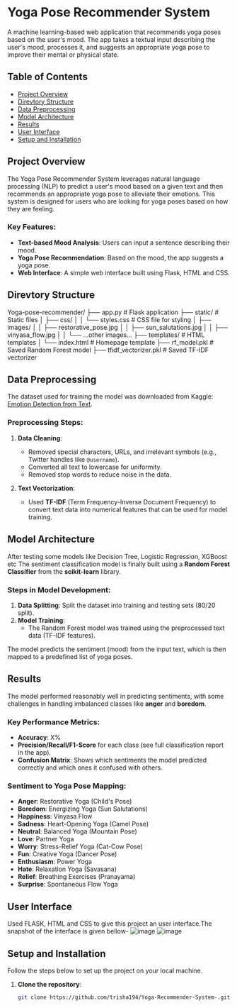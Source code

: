 # Yoga Pose Recommender System

A machine learning-based web application that recommends yoga poses based on the user's mood. The app takes a textual input describing the user's mood, processes it, and suggests an appropriate yoga pose to improve their mental or physical state.

## Table of Contents
- [Project Overview](#project-overview)
- [Direvtory Structure](#directory-structure)
- [Data Preprocessing](#data-preprocessing)
- [Model Architecture](#model-architecture)
- [Results](#results)
- [User Interface](#next-steps)
- [Setup and Installation](#setup-and-installation)

## Project Overview
The Yoga Pose Recommender System leverages natural language processing (NLP) to predict a user's mood based on a given text and then recommends an appropriate yoga pose to alleviate their emotions. This system is designed for users who are looking for yoga poses based on how they are feeling.

### Key Features:
- **Text-based Mood Analysis**: Users can input a sentence describing their mood.
- **Yoga Pose Recommendation**: Based on the mood, the app suggests a yoga pose.
- **Web Interface**: A simple web interface built using Flask, HTML and CSS.

## Direvtory Structure

Yoga-pose-recommender/ ├── app.py # Flask application ├── static/ # Static files │ ├── css/ │ │ └── styles.css # CSS file for styling │ ├── images/ │ │ ├── restorative_pose.jpg │ │ ├── sun_salutations.jpg │ │ ├── vinyasa_flow.jpg │ │ └── ...other images... ├── templates/ # HTML templates │ └── index.html # Homepage template ├── rf_model.pkl # Saved Random Forest model ├── tfidf_vectorizer.pkl # Saved TF-IDF vectorizer

## Data Preprocessing
The dataset used for training the model was downloaded from Kaggle: [Emotion Detection from Text](https://www.kaggle.com/datasets/pashupatigupta/emotion-detection-from-text).

### Preprocessing Steps:
1. **Data Cleaning**: 
   - Removed special characters, URLs, and irrelevant symbols (e.g., Twitter handles like `@username`).
   - Converted all text to lowercase for uniformity.
   - Removed stop words to reduce noise in the data.
   
2. **Text Vectorization**:
   - Used **TF-IDF** (Term Frequency-Inverse Document Frequency) to convert text data into numerical features that can be used for model training.

## Model Architecture
After testing some models like Decision Tree, Logistic Regression, XGBoost etc The sentiment classification model is finally built using a **Random Forest Classifier** from the **scikit-learn** library.

### Steps in Model Development:
1. **Data Splitting**: Split the dataset into training and testing sets (80/20 split).
2. **Model Training**: 
   - The Random Forest model was trained using the preprocessed text data (TF-IDF features).
   
The model predicts the sentiment (mood) from the input text, which is then mapped to a predefined list of yoga poses.

## Results
The model performed reasonably well in predicting sentiments, with some challenges in handling imbalanced classes like **anger** and **boredom**.

### Key Performance Metrics:
- **Accuracy**: X%
- **Precision/Recall/F1-Score** for each class (see full classification report in the app).
- **Confusion Matrix**: Shows which sentiments the model predicted correctly and which ones it confused with others.

### Sentiment to Yoga Pose Mapping:
- **Anger**: Restorative Yoga (Child's Pose)
- **Boredom**: Energizing Yoga (Sun Salutations)
- **Happiness**: Vinyasa Flow
- **Sadness**: Heart-Opening Yoga (Camel Pose)
- **Neutral**: Balanced Yoga (Mountain Pose)
- **Love**: Partner Yoga
- **Worry**: Stress-Relief Yoga (Cat-Cow Pose)
- **Fun**: Creative Yoga (Dancer Pose)
- **Enthusiasm**: Power Yoga
- **Hate**: Relaxation Yoga (Savasana)
- **Relief**: Breathing Exercises (Pranayama)
- **Surprise**: Spontaneous Flow Yoga

## User Interface
   Used FLASK, HTML and CSS to give this project an user interface.The snapshot of the interface is given bellow-
   ![image](https://github.com/user-attachments/assets/7a0bdfd0-ca09-40d2-8988-02342b515918)
   ![image](https://github.com/user-attachments/assets/2bfcc7a8-260f-42cf-8348-4143d9c6ffb7)



## Setup and Installation
Follow the steps below to set up the project on your local machine.

1. **Clone the repository**:
   ```bash
   git clone https://github.com/trisha194/Yoga-Recommender-System-.git
